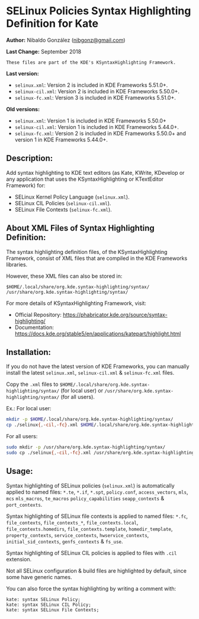 # SELinux Policies Syntax Highlighting Definition for Kate

**Author:** Nibaldo González (<nibgonz@gmail.com>)

**Last Change:** September 2018

```
These files are part of the KDE's KSyntaxHighlighting Framework. 
```
**Last version:**
* `selinux.xml`: Version 2 is included in KDE Frameworks 5.51.0+.
* `selinux-cil.xml`: Version 2 is included in KDE Frameworks 5.50.0+.
* `selinux-fc.xml`: Version 3 is included in KDE Frameworks 5.51.0+.

**Old versions:**
* `selinux.xml`: Version 1 is included in KDE Frameworks 5.50.0+
* `selinux-cil.xml`: Version 1 is included in KDE Frameworks 5.44.0+.
* `selinux-fc.xml`: Version 2 is included in KDE Frameworks 5.50.0+ and version 1 in KDE Frameworks 5.44.0+.


## Description:

Add syntax highlighting to KDE text editors (as Kate, KWrite, KDevelop or any application that uses the KSyntaxHighlighting or KTextEditor Framework) for:

* SELinux Kernel Policy Language (`selinux.xml`).
* SELinux CIL Policies (`selinux-cil.xml`).
* SELinux File Contexts (`selinux-fc.xml`).


## About XML Files of Syntax Highlighting Definition:

The syntax highlighting definition files, of the KSyntaxHighlighting Framework, 
consist of XML files that are compiled in the KDE Frameworks libraries.

However, these XML files can also be stored in:

	$HOME/.local/share/org.kde.syntax-highlighting/syntax/
	/usr/share/org.kde.syntax-highlighting/syntax/

For more details of KSyntaxHighlighting Framework, visit:
* Official Repository: https://phabricator.kde.org/source/syntax-highlighting/
* Documentation: https://docs.kde.org/stable5/en/applications/katepart/highlight.html


## Installation:

If you do not have the latest version of KDE Frameworks, you can manually install the latest `selinux.xml`, `selinux-cil.xml` & `selinux-fc.xml` files.

Copy the `.xml` files to `$HOME/.local/share/org.kde.syntax-highlighting/syntax/` (for local user) or `/usr/share/org.kde.syntax-highlighting/syntax/` (for all users).

Ex.: 
For local user:
```bash
mkdir -p $HOME/.local/share/org.kde.syntax-highlighting/syntax/
cp ./selinux{,-cil,-fc}.xml $HOME/.local/share/org.kde.syntax-highlighting/syntax/
```
For all users:
```bash
sudo mkdir -p /usr/share/org.kde.syntax-highlighting/syntax/
sudo cp ./selinux{,-cil,-fc}.xml /usr/share/org.kde.syntax-highlighting/syntax/
```

## Usage:

Syntax highlighting of SELinux policies (`selinux.xml`) is automatically applied to named files: `*.te`, `*.if`, `*.spt`, `policy.conf`, `access_vectors`, `mls`, `mcs` `mls_macros`, `te_macros` `policy_capabilities` `seapp_contexts` & `port_contexts`.

Syntax highlighting of SELinux file contexts is applied to named files: `*.fc`, `file_contexts`, `file_contexts_*`, `file_contexts.local`, `file_contexts.homedirs`, `file_contexts.template`, `homedir_template`, `property_contexts`, `service_contexts`, `hwservice_contexts`, `initial_sid_contexts`, `genfs_contexts` & `fs_use`.

Syntax highlighting of SELinux CIL policies is applied to files with `.cil` extension.

Not all SELinux configuration & build files are highlighted by default, since some have generic names.

You can also force the syntax highlighting by writing a comment with: 
```
kate: syntax SELinux Policy;
kate: syntax SELinux CIL Policy;
kate: syntax SELinux File Contexts;
```
<!-- kate: syntax Markdown; -->

